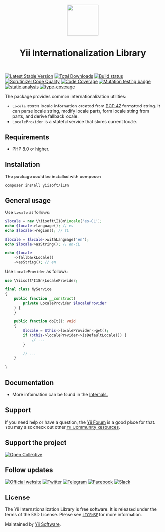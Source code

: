 <p align="center">
    <a href="https://github.com/yiisoft" target="_blank">
        <img src="https://yiisoft.github.io/docs/images/yii_logo.svg" height="100px">
    </a>
    <h1 align="center">Yii Internationalization Library</h1>
    <br>
</p>

[![Latest Stable Version](https://poser.pugx.org/yiisoft/i18n/v/stable.png)](https://packagist.org/packages/yiisoft/i18n)
[![Total Downloads](https://poser.pugx.org/yiisoft/i18n/downloads.png)](https://packagist.org/packages/yiisoft/i18n)
[![Build status](https://github.com/yiisoft/i18n/workflows/build/badge.svg)](https://github.com/yiisoft/i18n/actions?query=workflow%3Abuild)
[![Scrutinizer Code Quality](https://scrutinizer-ci.com/g/yiisoft/i18n/badges/quality-score.png?b=master)](https://scrutinizer-ci.com/g/yiisoft/i18n/?branch=master)
[![Code Coverage](https://scrutinizer-ci.com/g/yiisoft/i18n/badges/coverage.png?b=master)](https://scrutinizer-ci.com/g/yiisoft/i18n/?branch=master)
[![Mutation testing badge](https://img.shields.io/endpoint?style=flat&url=https%3A%2F%2Fbadge-api.stryker-mutator.io%2Fgithub.com%2Fyiisoft%2Fi18n%2Fmaster)](https://dashboard.stryker-mutator.io/reports/github.com/yiisoft/i18n/master)
[![static analysis](https://github.com/yiisoft/i18n/workflows/static%20analysis/badge.svg)](https://github.com/yiisoft/i18n/actions?query=workflow%3A%22static+analysis%22)
[![type-coverage](https://shepherd.dev/github/yiisoft/i18n/coverage.svg)](https://shepherd.dev/github/yiisoft/i18n)

The package provides common internationalization utilities:

- `Locale` stores locale information created from [BCP 47](https://www.rfc-editor.org/info/bcp47) formatted string. It
  can parse locale string, modify locale parts, form locale string from parts, and derive fallback locale.
- `LocaleProvider` is a stateful service that stores current locale.

## Requirements

- PHP 8.0 or higher.

## Installation

The package could be installed with composer:

```shell
composer install yiisoft/i18n
```

## General usage

Use `Locale` as follows:

```php
$locale = new \Yiisoft\I18n\Locale('es-CL');
echo $locale->language(); // es
echo $locale->region(); // CL

$locale = $locale->withLanguage('en');
echo $locale->asString(); // en-CL

echo $locale
    ->fallbackLocale()
    ->asString(); // en
```

Use `LocaleProvider` as follows:

```php
use \Yiisoft\I18n\LocaleProvider;

final class MyService
{
    public function __construct(
        private LocaleProvider $localeProvider
    ) {    
    }
    
    public function doIt(): void
    {
        $locale = $this->localeProvider->get();
        if ($this->localeProvider->isDefaultLocale()) {
            // ...
        }
        
        // ...        
    }
    
}
```

## Documentation

- More information can be found in the [Internals.](docs/internals.md)

## Support

If you need help or have a question, the [Yii Forum](https://forum.yiiframework.com/c/yii-3-0/63) is a good place for that.
You may also check out other [Yii Community Resources](https://www.yiiframework.com/community).

## Support the project

[![Open Collective](https://img.shields.io/badge/Open%20Collective-sponsor-7eadf1?logo=open%20collective&logoColor=7eadf1&labelColor=555555)](https://opencollective.com/yiisoft)

## Follow updates

[![Official website](https://img.shields.io/badge/Powered_by-Yii_Framework-green.svg?style=flat)](https://www.yiiframework.com/)
[![Twitter](https://img.shields.io/badge/twitter-follow-1DA1F2?logo=twitter&logoColor=1DA1F2&labelColor=555555?style=flat)](https://twitter.com/yiiframework)
[![Telegram](https://img.shields.io/badge/telegram-join-1DA1F2?style=flat&logo=telegram)](https://t.me/yii3en)
[![Facebook](https://img.shields.io/badge/facebook-join-1DA1F2?style=flat&logo=facebook&logoColor=ffffff)](https://www.facebook.com/groups/yiitalk)
[![Slack](https://img.shields.io/badge/slack-join-1DA1F2?style=flat&logo=slack)](https://yiiframework.com/go/slack)

## License

The Yii Internationalization Library is free software. It is released under the terms of the BSD License.
Please see [`LICENSE`](./LICENSE.md) for more information.

Maintained by [Yii Software](https://www.yiiframework.com/).
